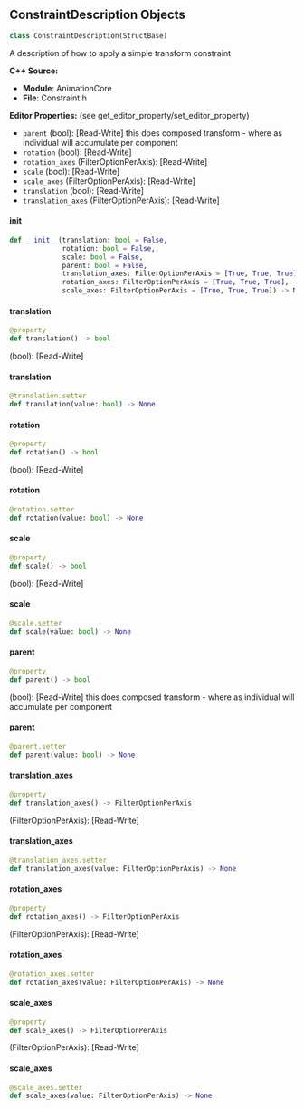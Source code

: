 ## ConstraintDescription Objects

```python
class ConstraintDescription(StructBase)
```

A description of how to apply a simple transform constraint

**C++ Source:**

- **Module**: AnimationCore
- **File**: Constraint.h

**Editor Properties:** (see get_editor_property/set_editor_property)

- ``parent`` (bool):  [Read-Write] this does composed transform - where as individual will accumulate per component
- ``rotation`` (bool):  [Read-Write]
- ``rotation_axes`` (FilterOptionPerAxis):  [Read-Write]
- ``scale`` (bool):  [Read-Write]
- ``scale_axes`` (FilterOptionPerAxis):  [Read-Write]
- ``translation`` (bool):  [Read-Write]
- ``translation_axes`` (FilterOptionPerAxis):  [Read-Write]

<a id="unreal.ConstraintDescription.__init__"></a>

#### __init__

```python
def __init__(translation: bool = False,
             rotation: bool = False,
             scale: bool = False,
             parent: bool = False,
             translation_axes: FilterOptionPerAxis = [True, True, True],
             rotation_axes: FilterOptionPerAxis = [True, True, True],
             scale_axes: FilterOptionPerAxis = [True, True, True]) -> None
```

<a id="unreal.ConstraintDescription.translation"></a>

#### translation

```python
@property
def translation() -> bool
```

(bool):  [Read-Write]

<a id="unreal.ConstraintDescription.translation"></a>

#### translation

```python
@translation.setter
def translation(value: bool) -> None
```

<a id="unreal.ConstraintDescription.rotation"></a>

#### rotation

```python
@property
def rotation() -> bool
```

(bool):  [Read-Write]

<a id="unreal.ConstraintDescription.rotation"></a>

#### rotation

```python
@rotation.setter
def rotation(value: bool) -> None
```

<a id="unreal.ConstraintDescription.scale"></a>

#### scale

```python
@property
def scale() -> bool
```

(bool):  [Read-Write]

<a id="unreal.ConstraintDescription.scale"></a>

#### scale

```python
@scale.setter
def scale(value: bool) -> None
```

<a id="unreal.ConstraintDescription.parent"></a>

#### parent

```python
@property
def parent() -> bool
```

(bool):  [Read-Write] this does composed transform - where as individual will accumulate per component

<a id="unreal.ConstraintDescription.parent"></a>

#### parent

```python
@parent.setter
def parent(value: bool) -> None
```

<a id="unreal.ConstraintDescription.translation_axes"></a>

#### translation_axes

```python
@property
def translation_axes() -> FilterOptionPerAxis
```

(FilterOptionPerAxis):  [Read-Write]

<a id="unreal.ConstraintDescription.translation_axes"></a>

#### translation_axes

```python
@translation_axes.setter
def translation_axes(value: FilterOptionPerAxis) -> None
```

<a id="unreal.ConstraintDescription.rotation_axes"></a>

#### rotation_axes

```python
@property
def rotation_axes() -> FilterOptionPerAxis
```

(FilterOptionPerAxis):  [Read-Write]

<a id="unreal.ConstraintDescription.rotation_axes"></a>

#### rotation_axes

```python
@rotation_axes.setter
def rotation_axes(value: FilterOptionPerAxis) -> None
```

<a id="unreal.ConstraintDescription.scale_axes"></a>

#### scale_axes

```python
@property
def scale_axes() -> FilterOptionPerAxis
```

(FilterOptionPerAxis):  [Read-Write]

<a id="unreal.ConstraintDescription.scale_axes"></a>

#### scale_axes

```python
@scale_axes.setter
def scale_axes(value: FilterOptionPerAxis) -> None
```

<a id="unreal.TransformConstraint"></a>